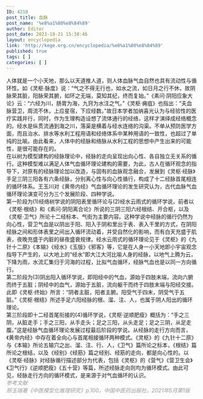 ```yaml
---
ID: 4210
post_title: 血脉
post_name: '%e8%a1%80%e8%84%89'
author: Editor
post_date: 2023-10-21 15:38:46
layout: encyclopedia
link: 'http://kege.org.cn/encyclopedia/%e8%a1%80%e8%84%89'
published: true
tags: [ ]
categories: [ ]
---
```

<article data-content="[{&quot;type&quot;:&quot;block&quot;,&quot;id&quot;:&quot;v6hm-1697268121252&quot;,&quot;name&quot;:&quot;paragraph&quot;,&quot;data&quot;:{},&quot;nodes&quot;:[{&quot;type&quot;:&quot;text&quot;,&quot;id&quot;:&quot;EAFM-1697268121253&quot;,&quot;leaves&quot;:[{&quot;text&quot;:&quot;人体就是一个小天地，那么以天道推人道，则人体血脉气血自然也具有流动性与循环性。如《灵枢·脉度》说：“气之不得无行也，如水之流，如日月之行不休，故阴脉荣其脏，阳脉荣其腑，如环之无端，莫知其纪，终而复始。”《素问·阴阳应象大论》云：“六经为川，肠胃为海，九窍为水注之气。”《灵枢·痈疽》也指出：“夫血脉营卫，周流不休，上应星宿，下应经数。”故日本学者加纳喜光认为与经验性的医疗实践并行，同时，作为生理构造设想了流体通行的经络，这样才演绎成经络概念的。经水是纵贯流通到海之川，落渠是横着与经水连络的沟渠。不单从预防医学方面，而且治水、排水等水利工程用语和经络体系中某种用语的一致性，也超过了单纯的比喻。由此看来，人体中的经脉和络脉从水利工程的思想中产生出来的可能性，是很可能存在的。\n  在以树为模型建构的经脉理论中，经脉的走向呈现出向心性、各自独立无关系的循行。这种模型难以满足人体气血循环理论建构的需要，为此，古人在循环观念的指导下，对原有的经脉理论加以改造，与固有的血脉观念融合，发展到《灵枢·经脉》手足三阴三阳各有六条经脉，分别离心性与向心性循行，构成了十二经脉首尾相连的循环体系。王玉川对《黄帝内经》气血循环理论的发生研究认为，古代血脉气血循环理论演变可分为三个发展阶段、四种学说。第一阶段为经络树学说的阴阳表里循环论与经水云雨式的循环学说，前者以《灵枢·根结》和《素问·阴阳离合论》所说的三阴三阳六经根结、开合枢，以及《灵枢·卫气》所论十二经标本、气街为主要内容。这种学说中经脉的循行仍然为向心性，营卫气血是以阴出于阳、阳入于阴和里出于表、表入干里的方式，在阴阳经脉之间和形体表里之间出入循环流动着，并受自然化的影响，而有白天充盛于肌表，夜晚充盛于内脏的昼夜盛衰规律。经水云雨式的循环理论见于《灵枢》的《九针十二原》《本输》《经水》《玉版》《邪客》等，它是在人身一小天地即小宇宙观念指导下产生的，以大地上的“经水”即大江大河比喻人身的经脉，以地气上腾为云，下降为雨，水流汇集归于河海的过程，比拟气血循环，经脉气血也是以同一方向循行。第二阶段为阴出阳入循环学说，即阳经中的气血，源始于四肢末端，流向六腑而终于五脏；阴经中的血气，源始于五脏，流向躯干而终于四肢末端与阳经交接。此即《灵枢·终始》所言：“阴者主脏，阳者主腑。阳受气于四末，阴受气于五脏。”《灵枢·根结》所述手足六阳经脉的根、溜、注、人，也属于阴人阳出的循环理论。第三阶段即十二经首尾衔接的循环学说，《灵枢·逆顺肥瘦》概括为：“手之三阴，从脏走手；手之三阳，从手走头；足之三阳，从头走足；足之三阴，从足走腹。”这是经脉气血循环理论发展过程最后阶段的学说。从经脉的走行方向而言，《黄帝内经》中存在着全向心与首尾相接循环两种模式。《灵枢》的《九针十二原》与《本输》所论五输穴之出、溜、注、行、人，《卫气》篇所论之标本，《根结》篇所论之根结，以及《经别》《经筋》篇之经别、经筋的走向，都是向心性的。以《灵枢·经脉》对经脉循行描述部分为代表，包括《灵枢》的《营气》《营卫生会》《卫气行》《逆顺肥瘦》《五十营》等篇，所述经脉走向则均为循环模式。由此可见，经脉走行方向的循环模式，是来源于对气血循环的认识。&quot;,&quot;marks&quot;:[]}]}],&quot;state&quot;:{}}]">
<div>人体就是一个小天地，那么以天道推人道，则人体血脉气血自然也具有流动性与循环性。如《灵枢·脉度》说：“气之不得无行也，如水之流，如日月之行不休，故阴脉荣其脏，阳脉荣其腑，如环之无端，莫知其纪，终而复始。”《素问·阴阳应象大论》云：“六经为川，肠胃为海，九窍为水注之气。”《灵枢·痈疽》也指出：“夫血脉营卫，周流不休，上应星宿，下应经数。”故日本学者加纳喜光认为与经验性的医疗实践并行，同时，作为生理构造设想了流体通行的经络，这样才演绎成经络概念的。经水是纵贯流通到海之川，落渠是横着与经水连络的沟渠。不单从预防医学方面，而且治水、排水等水利工程用语和经络体系中某种用语的一致性，也超过了单纯的比喻。由此看来，人体中的经脉和络脉从水利工程的思想中产生出来的可能性，是很可能存在的。</div>
<div></div>
<div>在以树为模型建构的经脉理论中，经脉的走向呈现出向心性、各自独立无关系的循行。这种模型难以满足人体气血循环理论建构的需要，为此，古人在循环观念的指导下，对原有的经脉理论加以改造，与固有的血脉观念融合，发展到《灵枢·经脉》手足三阴三阳各有六条经脉，分别离心性与向心性循行，构成了十二经脉首尾相连的循环体系。王玉川对《黄帝内经》气血循环理论的发生研究认为，古代血脉气血循环理论演变可分为三个发展阶段、四种学说。</div>
<div></div>
<div>第一阶段为(1)经络树学说的阴阳表里循环论与(2)经水云雨式的循环学说，前者以《灵枢·根结》和《素问·阴阳离合论》所说的三阴三阳六经根结、开合枢，以及《灵枢·卫气》所论十二经标本、气街为主要内容。这种学说中经脉的循行仍然为向心性，营卫气血是以阴出于阳、阳入于阴和里出于表、表入干里的方式，在阴阳经脉之间和形体表里之间出入循环流动着，并受自然化的影响，而有白天充盛于肌表，夜晚充盛于内脏的昼夜盛衰规律。经水云雨式的循环理论见于《灵枢》的《九针十二原》《本输》《经水》《玉版》《邪客》等，它是在人身一小天地即小宇宙观念指导下产生的，以大地上的“经水”即大江大河比喻人身的经脉，以地气上腾为云，下降为雨，水流汇集归于河海的过程，比拟气血循环，经脉气血也是以同一方向循行。</div>
<div></div>
<div>第二阶段为(3)阴出阳入循环学说，即阳经中的气血，源始于四肢末端，流向六腑而终于五脏；阴经中的血气，源始于五脏，流向躯干而终于四肢末端与阳经交接。此即《灵枢·终始》所言：“阴者主脏，阳者主腑。阳受气于四末，阴受气于五脏。”《灵枢·根结》所述手足六阳经脉的根、溜、注、人，也属于阴人阳出的循环理论。</div>
<div></div>
<div>第三阶段即十二经首尾衔接的(4)循环学说，《灵枢·逆顺肥瘦》概括为：“手之三阴，从脏走手；手之三阳，从手走头；足之三阳，从头走足；足之三阴，从足走腹。”这是经脉气血循环理论发展过程最后阶段的学说。从经脉的走行方向而言，《黄帝内经》中存在着全向心与首尾相接循环两种模式。《灵枢》的《九针十二原》与《本输》所论五输穴之出、溜、注、行、人，《卫气》篇所论之标本，《根结》篇所论之根结，以及《经别》《经筋》篇之经别、经筋的走向，都是向心性的。以《灵枢·经脉》对经脉循行描述部分为代表，包括《灵枢》的《营气》《营卫生会》《卫气行》《逆顺肥瘦》《五十营》等篇，所述经脉走向则均为循环模式。由此可见，经脉走行方向的循环模式，是来源于对气血循环的认识。</div>
</article>
<div></div>
<div><span style="color: #999999;"><em>参考文献</em></span></div>
<div><span style="color: #999999;"><em>邢玉瑞著《中医模型化推理研究》p.100，中国中医药出版社，2021年5月第1版</em></span></div>